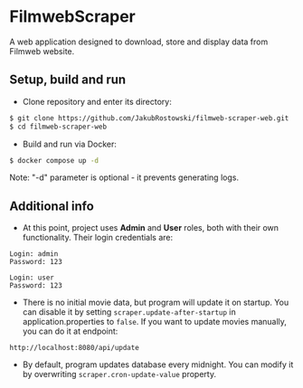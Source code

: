 # FilmwebScraper
A web application designed to download, store and display data from Filmweb website.
## Setup, build and run
* Clone repository and enter its directory:
```bash
$ git clone https://github.com/JakubRostowski/filmweb-scraper-web.git
$ cd filmweb-scraper-web
```
* Build and run via Docker:
```bash
$ docker compose up -d
```
Note: "-d" parameter is optional - it prevents generating logs.
## Additional info
* At this point, project uses **Admin** and **User** roles, both with their own functionality. Their login credentials are:
```text
Login: admin
Password: 123

Login: user
Password: 123
```
* There is no initial movie data, but program will update it on startup.
You can disable it by setting ```scraper.update-after-startup``` in application.properties to ```false```.
If you want to update movies manually, you can do it at endpoint:
```text
http://localhost:8080/api/update
```
* By default, program updates database every midnight. You can modify it by overwriting ```scraper.cron-update-value``` property.
